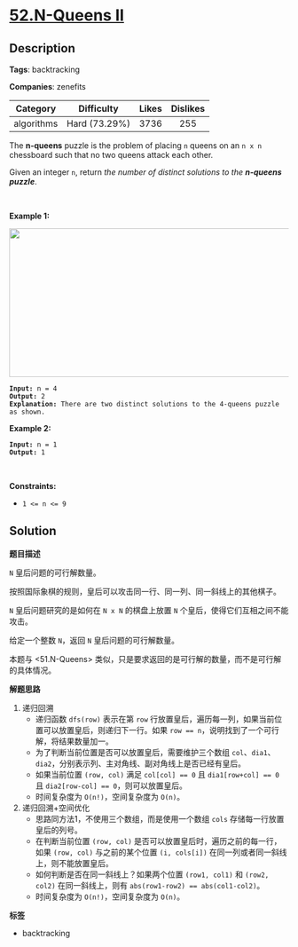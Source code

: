 # [52.N-Queens II](https://leetcode.com/problems/n-queens-ii/description/)

## Description

**Tags**: backtracking

**Companies**: zenefits

|  Category  |  Difficulty   | Likes | Dislikes |
| :--------: | :-----------: | :---: | :------: |
| algorithms | Hard (73.29%) | 3736  |   255    |

<p>The <strong>n-queens</strong> puzzle is the problem of placing <code>n</code> queens on an <code>n x n</code> chessboard such that no two queens attack each other.</p>
<p>Given an integer <code>n</code>, return <em>the number of distinct solutions to the&nbsp;<strong>n-queens puzzle</strong></em>.</p>
<p>&nbsp;</p>
<p><strong class="example">Example 1:</strong></p>
<img alt="" src="https://assets.leetcode.com/uploads/2020/11/13/queens.jpg" style="width: 600px; height: 268px;" />
<pre><code><strong>Input:</strong> n = 4
<strong>Output:</strong> 2
<strong>Explanation:</strong> There are two distinct solutions to the 4-queens puzzle as shown.</code></pre>
<p><strong class="example">Example 2:</strong></p>
<pre><code><strong>Input:</strong> n = 1
<strong>Output:</strong> 1</code></pre>
<p>&nbsp;</p>
<p><strong>Constraints:</strong></p>
<ul>
  <li><code>1 &lt;= n &lt;= 9</code></li>
</ul>

## Solution

**题目描述**

`N` 皇后问题的可行解数量。

按照国际象棋的规则，皇后可以攻击同一行、同一列、同一斜线上的其他棋子。

`N` 皇后问题研究的是如何在 `N x N` 的棋盘上放置 `N` 个皇后，使得它们互相之间不能攻击。

给定一个整数 `N`，返回 `N` 皇后问题的可行解数量。

本题与 <51.N-Queens> 类似，只是要求返回的是可行解的数量，而不是可行解的具体情况。

**解题思路**

1. 递归回溯
   - 递归函数 `dfs(row)` 表示在第 `row` 行放置皇后，遍历每一列，如果当前位置可以放置皇后，则递归下一行。如果 `row == n`，说明找到了一个可行解，将结果数量加一。
   - 为了判断当前位置是否可以放置皇后，需要维护三个数组 `col`、`dia1`、`dia2`，分别表示列、主对角线、副对角线上是否已经有皇后。
   - 如果当前位置 `(row, col)` 满足 `col[col] == 0` 且 `dia1[row+col] == 0` 且 `dia2[row-col] == 0`，则可以放置皇后。
   - 时间复杂度为 `O(n!)`，空间复杂度为 `O(n)`。
2. 递归回溯+空间优化
   - 思路同方法1，不使用三个数组，而是使用一个数组 `cols` 存储每一行放置皇后的列号。
   - 在判断当前位置 `(row, col)` 是否可以放置皇后时，遍历之前的每一行，如果 `(row, col)` 与之前的某个位置 `(i, cols[i])` 在同一列或者同一斜线上，则不能放置皇后。
   - 如何判断是否在同一斜线上？如果两个位置 `(row1, col1)` 和 `(row2, col2)` 在同一斜线上，则有 `abs(row1-row2) == abs(col1-col2)`。
   - 时间复杂度为 `O(n!)`，空间复杂度为 `O(n)`。

**标签**

- backtracking
